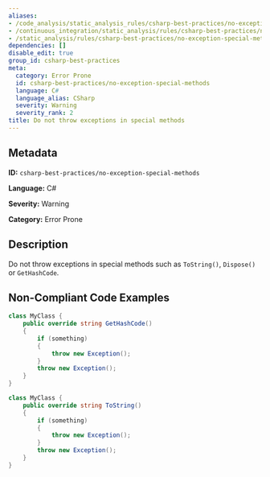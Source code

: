 ```yaml
---
aliases:
- /code_analysis/static_analysis_rules/csharp-best-practices/no-exception-special-methods
- /continuous_integration/static_analysis/rules/csharp-best-practices/no-exception-special-methods
- /static_analysis/rules/csharp-best-practices/no-exception-special-methods
dependencies: []
disable_edit: true
group_id: csharp-best-practices
meta:
  category: Error Prone
  id: csharp-best-practices/no-exception-special-methods
  language: C#
  language_alias: CSharp
  severity: Warning
  severity_rank: 2
title: Do not throw exceptions in special methods
---
```

<!--  SOURCED FROM https://github.com/DataDog/datadog-static-analyzer-rule-docs -->


## Metadata
**ID:** `csharp-best-practices/no-exception-special-methods`

**Language:** C#

**Severity:** Warning

**Category:** Error Prone

## Description
Do not throw exceptions in special methods such as `ToString()`, `Dispose()` or `GetHashCode`.

## Non-Compliant Code Examples
```csharp
class MyClass {
    public override string GetHashCode()
    {
        if (something)
        {
            throw new Exception();
        }
        throw new Exception();
    }
}

```

```csharp
class MyClass {
    public override string ToString()
    {
        if (something)
        {
            throw new Exception();
        }
        throw new Exception();
    }
}

```
